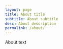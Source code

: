 ```yaml
---
layout: page
title: About title
subtitle: About subtitle
desc: About description
permalink: /about/
---
```


About text



